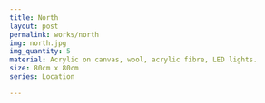 ```yaml
---
title: North
layout: post
permalink: works/north
img: north.jpg
img_quantity: 5
material: Acrylic on canvas, wool, acrylic fibre, LED lights.
size: 80cm x 80cm
series: Location

---
```


